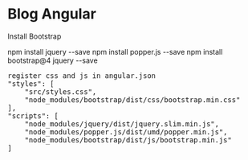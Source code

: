 # Blog Angular
Install Bootstrap

npm install jquery --save 
npm install popper.js --save
npm install bootstrap@4 jquery --save
<pre >
register css and js in angular.json 
"styles": [
    "src/styles.css",
    "node_modules/bootstrap/dist/css/bootstrap.min.css"
],
"scripts": [
    "node_modules/jquery/dist/jquery.slim.min.js",
    "node_modules/popper.js/dist/umd/popper.min.js",
    "node_modules/bootstrap/dist/js/bootstrap.min.js"
]
</pre>

